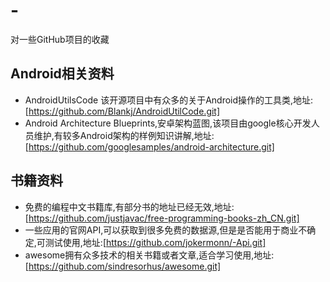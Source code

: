 # -
对一些GitHub项目的收藏
## Android相关资料
* AndroidUtilsCode 该开源项目中有众多的关于Android操作的工具类,地址:[https://github.com/Blankj/AndroidUtilCode.git]
* Android Architecture Blueprints,安卓架构蓝图,该项目由google核心开发人员维护,有较多Android架构的样例知识讲解,地址:[https://github.com/googlesamples/android-architecture.git]


## 书籍资料
* 免费的编程中文书籍库,有部分书的地址已经无效,地址:[https://github.com/justjavac/free-programming-books-zh_CN.git]
* 一些应用的官网API,可以获取到很多免费的数据源,但是是否能用于商业不确定,可测试使用,地址:[https://github.com/jokermonn/-Api.git]
* awesome拥有众多技术的相关书籍或者文章,适合学习使用,地址:[https://github.com/sindresorhus/awesome.git]
